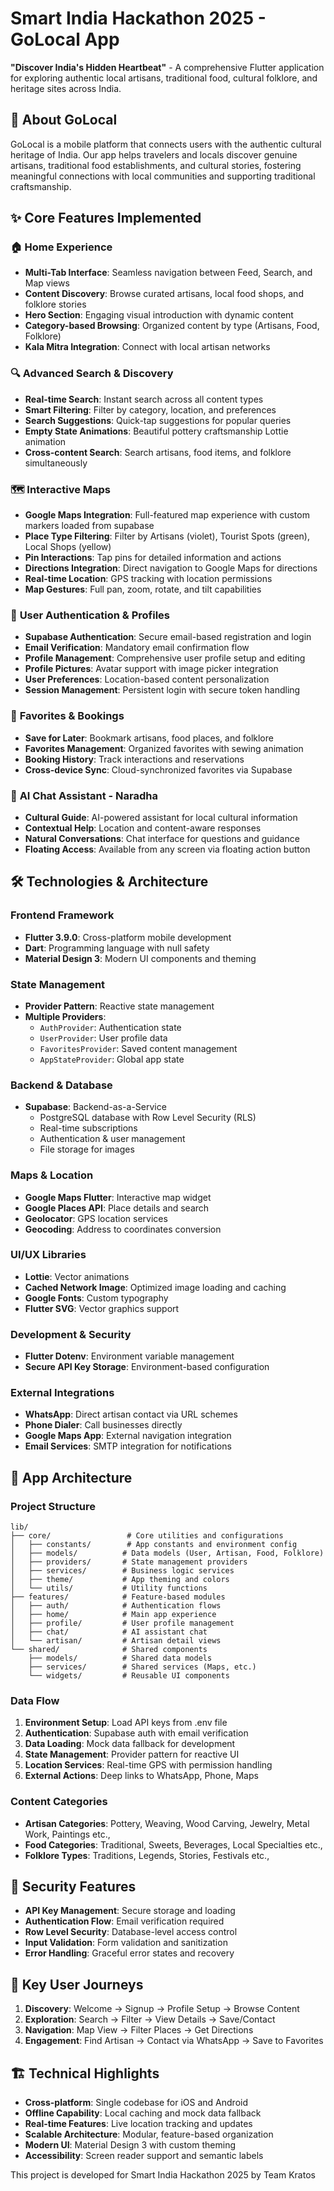 # Smart India Hackathon 2025 - GoLocal App

**"Discover India's Hidden Heartbeat"** - A comprehensive Flutter application for exploring authentic local artisans, traditional food, cultural folklore, and heritage sites across India.

## 🌟 About GoLocal

GoLocal is a mobile platform that connects users with the authentic cultural heritage of India. Our app helps travelers and locals discover genuine artisans, traditional food establishments, and cultural stories, fostering meaningful connections with local communities and supporting traditional craftsmanship.

## ✨ Core Features Implemented

### 🏠 **Home Experience**
- **Multi-Tab Interface**: Seamless navigation between Feed, Search, and Map views
- **Content Discovery**: Browse curated artisans, local food shops, and folklore stories
- **Hero Section**: Engaging visual introduction with dynamic content
- **Category-based Browsing**: Organized content by type (Artisans, Food, Folklore)
- **Kala Mitra Integration**: Connect with local artisan networks

### 🔍 **Advanced Search & Discovery**
- **Real-time Search**: Instant search across all content types
- **Smart Filtering**: Filter by category, location, and preferences  
- **Search Suggestions**: Quick-tap suggestions for popular queries
- **Empty State Animations**: Beautiful pottery craftsmanship Lottie animation
- **Cross-content Search**: Search artisans, food items, and folklore simultaneously

### 🗺️ **Interactive Maps**
- **Google Maps Integration**: Full-featured map experience with custom markers loaded from supabase
- **Place Type Filtering**: Filter by Artisans (violet), Tourist Spots (green), Local Shops (yellow)
- **Pin Interactions**: Tap pins for detailed information and actions
- **Directions Integration**: Direct navigation to Google Maps for directions
- **Real-time Location**: GPS tracking with location permissions
- **Map Gestures**: Full pan, zoom, rotate, and tilt capabilities

### 👤 **User Authentication & Profiles**
- **Supabase Authentication**: Secure email-based registration and login
- **Email Verification**: Mandatory email confirmation flow
- **Profile Management**: Comprehensive user profile setup and editing
- **Profile Pictures**: Avatar support with image picker integration
- **User Preferences**: Location-based content personalization
- **Session Management**: Persistent login with secure token handling

### 💝 **Favorites & Bookings**
- **Save for Later**: Bookmark artisans, food places, and folklore
- **Favorites Management**: Organized favorites with sewing animation
- **Booking History**: Track interactions and reservations
- **Cross-device Sync**: Cloud-synchronized favorites via Supabase

### 🤖 **AI Chat Assistant - Naradha**
- **Cultural Guide**: AI-powered assistant for local cultural information
- **Contextual Help**: Location and content-aware responses
- **Natural Conversations**: Chat interface for questions and guidance
- **Floating Access**: Available from any screen via floating action button

## 🛠️ Technologies & Architecture

### **Frontend Framework**
- **Flutter 3.9.0**: Cross-platform mobile development
- **Dart**: Programming language with null safety
- **Material Design 3**: Modern UI components and theming

### **State Management**
- **Provider Pattern**: Reactive state management
- **Multiple Providers**:
  - `AuthProvider`: Authentication state
  - `UserProvider`: User profile data
  - `FavoritesProvider`: Saved content management
  - `AppStateProvider`: Global app state

### **Backend & Database**
- **Supabase**: Backend-as-a-Service
  - PostgreSQL database with Row Level Security (RLS)
  - Real-time subscriptions
  - Authentication & user management
  - File storage for images

### **Maps & Location**
- **Google Maps Flutter**: Interactive map widget
- **Google Places API**: Place details and search
- **Geolocator**: GPS location services
- **Geocoding**: Address to coordinates conversion

### **UI/UX Libraries**
- **Lottie**: Vector animations 
- **Cached Network Image**: Optimized image loading and caching
- **Google Fonts**: Custom typography
- **Flutter SVG**: Vector graphics support

### **Development & Security**
- **Flutter Dotenv**: Environment variable management
- **Secure API Key Storage**: Environment-based configuration

### **External Integrations**
- **WhatsApp**: Direct artisan contact via URL schemes
- **Phone Dialer**: Call businesses directly
- **Google Maps App**: External navigation integration
- **Email Services**: SMTP integration for notifications

## 📱 App Architecture

### **Project Structure**
```
lib/
├── core/                 # Core utilities and configurations
│   ├── constants/        # App constants and environment config
│   ├── models/          # Data models (User, Artisan, Food, Folklore)
│   ├── providers/       # State management providers
│   ├── services/        # Business logic services
│   ├── theme/           # App theming and colors
│   └── utils/           # Utility functions
├── features/            # Feature-based modules
│   ├── auth/            # Authentication flows
│   ├── home/            # Main app experience
│   ├── profile/         # User profile management
│   ├── chat/            # AI assistant chat
│   └── artisan/         # Artisan detail views
└── shared/              # Shared components
    ├── models/          # Shared data models
    ├── services/        # Shared services (Maps, etc.)
    └── widgets/         # Reusable UI components
```

### **Data Flow**
1. **Environment Setup**: Load API keys from .env file
2. **Authentication**: Supabase auth with email verification
3. **Data Loading**: Mock data fallback for development
4. **State Management**: Provider pattern for reactive UI
5. **Location Services**: Real-time GPS with permission handling
6. **External Actions**: Deep links to WhatsApp, Phone, Maps


### **Content Categories**
- **Artisan Categories**: Pottery, Weaving, Wood Carving, Jewelry, Metal Work, Paintings etc.,
- **Food Categories**: Traditional, Sweets, Beverages, Local Specialties etc.,
- **Folklore Types**: Traditions, Legends, Stories, Festivals etc.,

## 🔐 Security Features

- **API Key Management**: Secure storage and loading
- **Authentication Flow**: Email verification required
- **Row Level Security**: Database-level access control
- **Input Validation**: Form validation and sanitization
- **Error Handling**: Graceful error states and recovery

## 🎯 Key User Journeys

1. **Discovery**: Welcome → Signup → Profile Setup → Browse Content
2. **Exploration**: Search → Filter → View Details → Save/Contact
3. **Navigation**: Map View → Filter Places → Get Directions
4. **Engagement**: Find Artisan → Contact via WhatsApp → Save to Favorites

## 🏗️ Technical Highlights

- **Cross-platform**: Single codebase for iOS and Android
- **Offline Capability**: Local caching and mock data fallback
- **Real-time Features**: Live location tracking and updates
- **Scalable Architecture**: Modular, feature-based organization
- **Modern UI**: Material Design 3 with custom theming
- **Accessibility**: Screen reader support and semantic labels

This project is developed for Smart India Hackathon 2025 by Team Kratos
